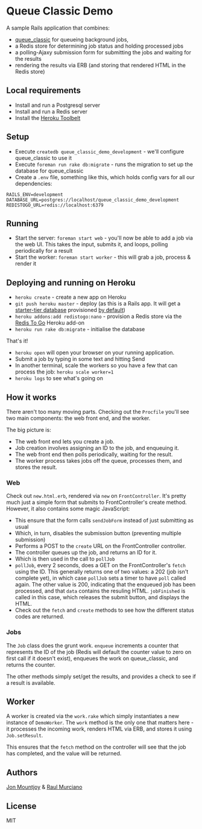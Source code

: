 # Queue Classic Demo

A sample Rails application that combines:
* [queue_classic](https://github.com/ryandotsmith/queue_classic) for queueing background jobs,
* a Redis store for determining job status and holding processed jobs
* a polling-Ajaxy submission form for submitting the jobs and waiting for the results
* rendering the results via ERB (and storing that rendered HTML in the Redis store)

## Local requirements

* Install and run a Postgresql server
* Install and run a Redis server
* Install the [Heroku Toolbelt](https://toolbelt.heroku.com)

## Setup

* Execute `createdb queue_classic_demo_development` - we'll configure queue_classic to use it
* Execute `foreman run rake db:migrate` - runs the migration to set up the database for queue_classic
* Create a `.env` file, something like this, which holds config vars for all our dependencies:

```
RAILS_ENV=development
DATABASE_URL=postgres://localhost/queue_classic_demo_development
REDISTOGO_URL=redis://localhost:6379
```

## Running

* Start the server: `foreman start web` - you'll now be able to add a job via the web UI.  This takes the input, submits it, and loops, polling periodically for a result
* Start the worker: `foreman start worker` - this will grab a job, process & render it

## Deploying and running on Heroku

* `heroku create` - create a new app on Heroku
* `git push heroku master` - deploy (as this is a Rails app.  It will get a [starter-tier database](https://devcenter.heroku.com/articles/heroku-postgres-plans#starter-tier) provisioned [by default](https://devcenter.heroku.com/articles/ruby-support#addons))
* `heroku addons:add redistogo:nano` - provision a Redis store via the [Redis To Go](https://devcenter.heroku.com/articles/redistogo) Heroku add-on
* `heroku run rake db:migrate` - initialise the database

That's it!

* `heroku open` will open your browser on your running application.
* Submit a job by typing in some text and hitting Send
* In another terminal, scale the workers so you have a few that can process the job:  `heroku scale worker=1`
* `heroku logs` to see what's going on

## How it works

There aren't too many moving parts.  Checking out the `Procfile` you'll see two main components: the web front end, and the worker.

The big picture is:
* The web front end lets you create a job.
* Job creation involves assigning an ID to the job, and enqueuing it.
* The web front end then polls periodically, waiting for the result.
* The worker process takes jobs off the queue, processes them, and stores the result.

### Web

Check out `new.html.erb`, rendered via `new` on `FrontController`.  It's pretty much just a simple form that submits to FrontController's create method.  However, it also contains some magic JavaScript:
* This ensure that the form calls `sendJobForm` instead of just submitting as usual
* Which, in turn, disables the submission button (preventing multiple submission)
* Performs a POST to the `create` URL on the FrontController controller. 
* The controller queues up the job, and returns an ID for it.
* Which is then used in the call to `pollJob`
* `pollJob`, every 2 seconds, does a GET on the FrontController's `fetch` using the ID.  This generally returns one of two values: a 202 (job isn't complete yet), in which case `pollJob` sets a timer to have `poll` called again.  The other value is 200, indicating that the enqueued job has been processed, and that `data` contains the resuling HTML. `jobFinished` is called in this case, which releases the submit button, and displays the HTML.
* Check out the `fetch` and `create` methods to see how the different status codes are returned.

### Jobs

The `Job` class does the grunt work.  `enqueue` increments a counter that represents the ID of the job (Redis will default the counter value to zero on first call if it doesn't exist), enqueues the work on queue_classic, and returns the counter.  

The other methods simply set/get the results, and provides a check to see if a result is available.

## Worker

A worker is created via the `work.rake` which simply instantiates a new instance of `DemoWorker`.  The `work` method is the only one that matters here - it processes the incoming work, renders HTML via ERB, and stores it using `Job.setResult`.  

This ensures that the `fetch` method on the controller will see that the job has completed, and the value will be returned.


## Authors

[Jon Mountjoy](https://github.com/jonmountjoy) & [Raul Murciano](https://github.com/raul)

## License

MIT